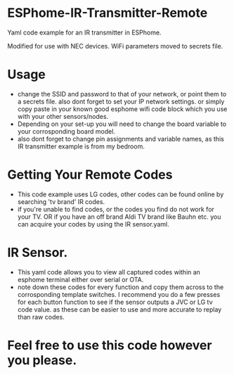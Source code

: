 # ESPhome-IR-Transmitter-Remote
Yaml code example for an IR transmitter in ESPhome.

Modified for use with NEC devices. WiFi parameters moved to secrets file. 


# Usage
- change the SSID and password to that of your network, or point them to a secrets file. also dont forget to set your IP network settings. or simply copy paste in your known good esphome wifi code block which you use with your other sensors/nodes.
- Depending on your set-up you will need to change the board variable to your corrosponding board model.
- also dont forget to change pin assignments and variable names, as this IR transmitter example is from my bedroom.

# Getting Your Remote Codes
- This code example uses LG codes, other codes can be found online by searching 'tv brand' IR codes.
- if you're unable to find codes, or the codes you find do not work for your TV. OR if you have an off brand Aldi TV brand like Bauhn etc. you can acquire your codes by using the IR sensor.yaml.

# IR Sensor.
- This yaml code allows you to view all captured codes within an esphome terminal either over serial or OTA.
- note down these codes for every function and copy them across to the corrosponding template switches.
 I recommend you do a few presses for each button function to see if the sensor outputs a JVC or LG tv code value. as these can be easier to use and more accurate to replay than raw codes.

# Feel free to use this code however you please.


